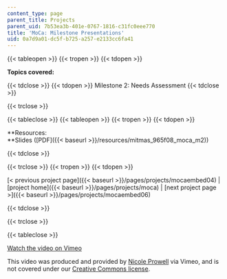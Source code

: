 ```yaml
---
content_type: page
parent_title: Projects
parent_uid: 7b53ea3b-401e-0767-1816-c31fc0eee770
title: 'MoCa: Milestone Presentations'
uid: 0a7d9a01-dc5f-b725-a257-e2133cc6fa41
---
```


{{< tableopen >}}
{{< tropen >}}
{{< tdopen >}}


**Topics covered:**


{{< tdclose >}}
{{< tdopen >}}
Milestone 2: Needs Assessment
{{< tdclose >}}

{{< trclose >}}

{{< tableclose >}}
{{< tableopen >}}
{{< tropen >}}
{{< tdopen >}}


**Resources:  
**Slides ([PDF]({{< baseurl >}}/resources/mitmas_965f08_moca_m2))


{{< tdclose >}}

{{< trclose >}}
{{< tropen >}}
{{< tdopen >}}


[\< previous project page]({{< baseurl >}}/pages/projects/mocaembed04) | [project home]({{< baseurl >}}/pages/projects/moca) | [next project page >]({{< baseurl >}}/pages/projects/mocaembed06)


{{< tdclose >}}

{{< trclose >}}

{{< tableclose >}}

[Watch the video on Vimeo](http://vimeo.com/moogaloop.swf?clip_id=2069604&server=vimeo.com&show_title=0&show_byline=0&show_portrait=0&color=&fullscreen=0&group_id=)

This video was produced and provided by [Nicole Prowell](http://vimeo.com/user658548) via Vimeo, and is not covered under our [Creative Commons license](/terms/#cc).